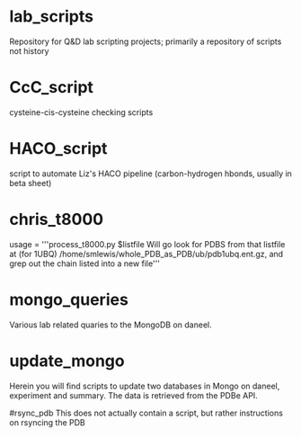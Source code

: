 # lab_scripts
Repository for Q&amp;D lab scripting projects; primarily a repository of scripts not history

# CcC_script
cysteine-cis-cysteine checking scripts

# HACO_script
script to automate Liz's HACO pipeline (carbon-hydrogen hbonds, usually in beta sheet)

# chris_t8000
usage = '''process_t8000.py $listfile          Will go look for PDBS from that listfile at (for 1UBQ) /home/smlewis/whole_PDB_as_PDB/ub/pdb1ubq.ent.gz, and grep out the chain listed into a new file'''

# mongo_queries
Various lab related quaries to the MongoDB on daneel.

# update_mongo
Herein you will find scripts to update two databases in Mongo on daneel, experiment and summary. The data is retrieved from the PDBe API.

#rsync_pdb
This does not actually contain a script, but rather instructions on rsyncing the PDB